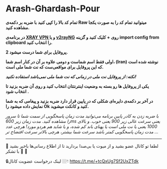 # Arash-Ghardash-Pour

**تمام کد بالا را کپی کنید**
**با ضربه بر دکمه‌ی Raw میتوانید تمام کد را به صورت یکجا مشاهده کنید.**

**در برنامه‌ی  [XRAY VPN ](https://apkpure.com/xray-vpn-vless-vmess-trojan/vpn.v2ray.xray) و یا [v2rayNG](https://apkpure.com/v2rayng/com.v2ray.ang) روی + کلیک کنید و گزینه import config from clipboard را انتخاب کنید.**

**2 پروفایل برای شما درست میشود.**

**اولی فقط اسم شماست و دومی علاوه بر آن در کنار اسم شما، (Iran) نوشته شده است که این پروفایل برای مواقعی‌ست که نت شما ملی است.**

**_نکته: از پروفایل نت ملی در زمانی که نت شما ملی نمی‌باشد استفاده نکنید!_**

**یکی از پروفایل ها رو بسته به وضعیت اینترنتتان انتخاب کنید و روی آن ضربه بزنید تا انتخاب شود .**

**در آخر بر دکمه‌ی دایره‌ای شکلی که در پایین قرار دارد ضربه بزنید و پیغامی که به شما نمایش داده میشود را Ok کنید و کانکت میشوید.**

_با ضربه زدن به کادر پایین برنامه می‌توانید مدت زمان پاسخگویی از سمت شما تا سرور را مشاهده کنید._
_مدت زمان زیر 600ms یعنی سرعت عالی_
_زیر 900 یعنی خوب._
_و بالای 1000 یعنی یا نت ملی است یا پهنای باند کم شده، و یا شاید هم هردو مورد!_
_هرچی عدد مدت زمان پاسخگویی کمتر باشد سرعت شما  بیشتر، هرچی بالاتر سرعت افتضاح تر ..._

--------------------------------------------------------------------------------------

📢 لطفا تو کانال عضو بشید و از میوت یا بی‌صدا بردارید تا از اطلاع رسانی‌ها باخبر بشید 🔔
با تشکر 🙏

🔒لینک درخواست عضویت کانال 👇🏼
 https://t.me/+tcQxUg7Sf2UxZTdk
